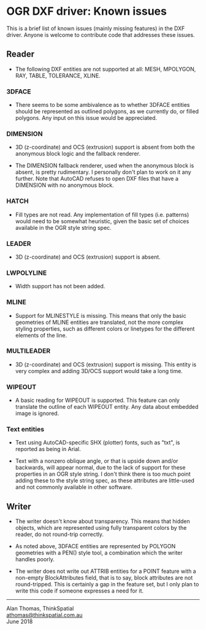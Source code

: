 OGR DXF driver: Known issues
============================

This is a brief list of known issues (mainly missing features) in the DXF
driver. Anyone is welcome to contribute code that addresses these issues.

## Reader

* The following DXF entities are not supported at all: MESH, MPOLYGON, RAY,
TABLE, TOLERANCE, XLINE.

### 3DFACE

* There seems to be some ambivalence as to whether 3DFACE entities should be
represented as outlined polygons, as we currently do, or filled polygons. Any
input on this issue would be appreciated.

### DIMENSION

* 3D (z-coordinate) and OCS (extrusion) support is absent from both the
anonymous block logic and the fallback renderer.

* The DIMENSION fallback renderer, used when the anonymous block is absent, is
pretty rudimentary. I personally don't plan to work on it any further. Note
that AutoCAD refuses to open DXF files that have a DIMENSION with no anonymous
block.

### HATCH

* Fill types are not read. Any implementation of fill types (i.e. patterns)
would need to be somewhat heuristic, given the basic set of choices available
in the OGR style string spec.

### LEADER

* 3D (z-coordinate) and OCS (extrusion) support is absent.

### LWPOLYLINE

* Width support has not been added.

### MLINE

* Support for MLINESTYLE is missing. This means that only the basic geometries
of MLINE entities are translated, not the more complex styling properties,
such as different colors or linetypes for the different elements of the line.

### MULTILEADER

* 3D (z-coordinate) and OCS (extrusion) support is missing. This entity is
very complex and adding 3D/OCS support would take a long time.

### WIPEOUT

* A basic reading for WIPEOUT is supported. This feature can only translate 
the outline of each WIPEOUT entity. Any data about embedded image is ignored.

### Text entities

* Text using AutoCAD-specific SHX (plotter) fonts, such as "txt", is
reported as being in Arial.

* Text with a nonzero oblique angle, or that is upside down and/or backwards,
will appear normal, due to the lack of support for these properties in an OGR
style string. I don't think there is too much point adding these to the style
string spec, as these attributes are little-used and not commonly available in
other software.

## Writer

* The writer doesn't know about transparency. This means that hidden objects,
which are represented using fully transparent colors by the reader, do not
round-trip correctly.

* As noted above, 3DFACE entities are represented by POLYGON geometries with a
PEN() style tool, a combination which the writer handles poorly.

* The writer does not write out ATTRIB entities for a POINT feature with a
non-empty BlockAttributes field, that is to say, block attributes are not
round-tripped. This is certainly a gap in the feature set, but I only plan to
write this code if someone expresses a need for it.

---

Alan Thomas, ThinkSpatial  
athomas@thinkspatial.com.au  
June 2018
